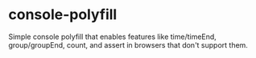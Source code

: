 console-polyfill
================

Simple console polyfill that enables features like time/timeEnd, group/groupEnd, count, and assert in browsers that don't support them.
